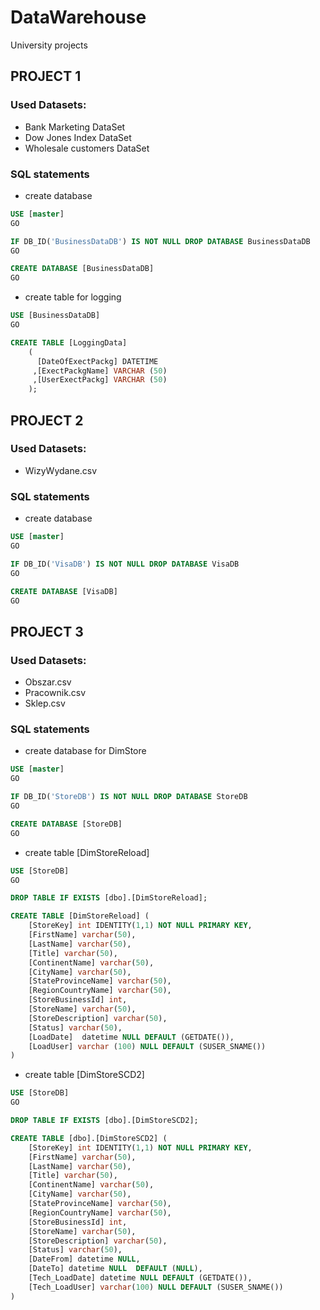 # DataWarehouse
University projects 

## PROJECT 1

### Used Datasets:

* Bank Marketing DataSet 
* Dow Jones Index DataSet 
* Wholesale customers DataSet 

### SQL statements

* create database

```sql
USE [master]
GO

IF DB_ID('BusinessDataDB') IS NOT NULL DROP DATABASE BusinessDataDB
GO

CREATE DATABASE [BusinessDataDB]
GO
```

* create table for logging

```sql
USE [BusinessDataDB]
GO

CREATE TABLE [LoggingData] 
	(
	  [DateOfExectPackg] DATETIME
	 ,[ExectPackgName] VARCHAR (50)
	 ,[UserExectPackg] VARCHAR (50)
	);
```
## PROJECT 2

### Used Datasets:

* WizyWydane.csv

### SQL statements

* create database 

```sql
USE [master]
GO

IF DB_ID('VisaDB') IS NOT NULL DROP DATABASE VisaDB
GO

CREATE DATABASE [VisaDB]
GO
```
## PROJECT 3

### Used Datasets:

* Obszar.csv
* Pracownik.csv
* Sklep.csv

### SQL statements

* create database for DimStore

```sql
USE [master]
GO

IF DB_ID('StoreDB') IS NOT NULL DROP DATABASE StoreDB
GO

CREATE DATABASE [StoreDB]
GO
```

* create table [DimStoreReload]

```sql
USE [StoreDB]
GO

DROP TABLE IF EXISTS [dbo].[DimStoreReload];

CREATE TABLE [DimStoreReload] (
    [StoreKey] int IDENTITY(1,1) NOT NULL PRIMARY KEY,
    [FirstName] varchar(50),
    [LastName] varchar(50),
    [Title] varchar(50),
    [ContinentName] varchar(50),
    [CityName] varchar(50),
    [StateProvinceName] varchar(50),
    [RegionCountryName] varchar(50),
    [StoreBusinessId] int,
    [StoreName] varchar(50),
    [StoreDescription] varchar(50),
    [Status] varchar(50),
	[LoadDate]  datetime NULL DEFAULT (GETDATE()),
	[LoadUser] varchar (100) NULL DEFAULT (SUSER_SNAME())
)
```

* create table [DimStoreSCD2]

```sql
USE [StoreDB]
GO

DROP TABLE IF EXISTS [dbo].[DimStoreSCD2];

CREATE TABLE [dbo].[DimStoreSCD2] (
	[StoreKey] int IDENTITY(1,1) NOT NULL PRIMARY KEY,
    [FirstName] varchar(50),
    [LastName] varchar(50),
    [Title] varchar(50),
    [ContinentName] varchar(50),
    [CityName] varchar(50),
    [StateProvinceName] varchar(50),
    [RegionCountryName] varchar(50),
    [StoreBusinessId] int,
    [StoreName] varchar(50),
    [StoreDescription] varchar(50),
    [Status] varchar(50),
	[DateFrom] datetime NULL,
	[DateTo] datetime NULL	DEFAULT (NULL),
	[Tech_LoadDate] datetime NULL DEFAULT (GETDATE()),
	[Tech_LoadUser] varchar(100) NULL DEFAULT (SUSER_SNAME())
)
```